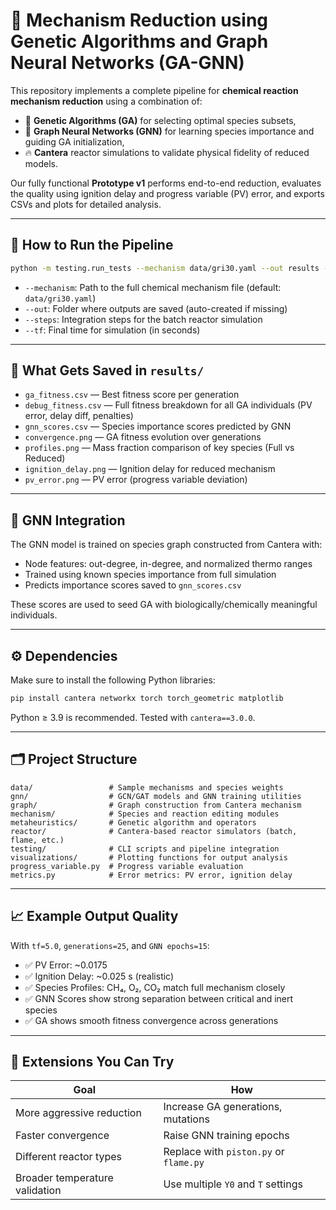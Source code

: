 # 🔬 Mechanism Reduction using Genetic Algorithms and Graph Neural Networks (GA-GNN)

This repository implements a complete pipeline for **chemical reaction mechanism reduction** using a combination of:

- 🧬 **Genetic Algorithms (GA)** for selecting optimal species subsets,
- 🧠 **Graph Neural Networks (GNN)** for learning species importance and guiding GA initialization,
- 🔥 **Cantera** reactor simulations to validate physical fidelity of reduced models.

Our fully functional **Prototype v1** performs end-to-end reduction, evaluates the quality using ignition delay and progress variable (PV) error, and exports CSVs and plots for detailed analysis.

---

## 🚀 How to Run the Pipeline

```bash
python -m testing.run_tests --mechanism data/gri30.yaml --out results --steps 200 --tf 5.0
````

* `--mechanism`: Path to the full chemical mechanism file (default: `data/gri30.yaml`)
* `--out`: Folder where outputs are saved (auto-created if missing)
* `--steps`: Integration steps for the batch reactor simulation
* `--tf`: Final time for simulation (in seconds)

---

## 📁 What Gets Saved in `results/`

* `ga_fitness.csv` — Best fitness score per generation
* `debug_fitness.csv` — Full fitness breakdown for all GA individuals (PV error, delay diff, penalties)
* `gnn_scores.csv` — Species importance scores predicted by GNN
* `convergence.png` — GA fitness evolution over generations
* `profiles.png` — Mass fraction comparison of key species (Full vs Reduced)
* `ignition_delay.png` — Ignition delay for reduced mechanism
* `pv_error.png` — PV error (progress variable deviation)

---

## 🧠 GNN Integration

The GNN model is trained on species graph constructed from Cantera with:

* Node features: out-degree, in-degree, and normalized thermo ranges
* Trained using known species importance from full simulation
* Predicts importance scores saved to `gnn_scores.csv`

These scores are used to seed GA with biologically/chemically meaningful individuals.

---

## ⚙️ Dependencies

Make sure to install the following Python libraries:

```bash
pip install cantera networkx torch torch_geometric matplotlib
```

Python ≥ 3.9 is recommended. Tested with `cantera==3.0.0`.

---

## 🗂️ Project Structure

```
data/                 # Sample mechanisms and species weights
gnn/                  # GCN/GAT models and GNN training utilities
graph/                # Graph construction from Cantera mechanism
mechanism/            # Species and reaction editing modules
metaheuristics/       # Genetic algorithm and operators
reactor/              # Cantera-based reactor simulators (batch, flame, etc.)
testing/              # CLI scripts and pipeline integration
visualizations/       # Plotting functions for output analysis
progress_variable.py  # Progress variable evaluation
metrics.py            # Error metrics: PV error, ignition delay
```

---

## 📈 Example Output Quality

With `tf=5.0`, `generations=25`, and `GNN epochs=15`:

* ✅ PV Error: \~0.0175
* ✅ Ignition Delay: \~0.025 s (realistic)
* ✅ Species Profiles: CH₄, O₂, CO₂ match full mechanism closely
* ✅ GNN Scores show strong separation between critical and inert species
* ✅ GA shows smooth fitness convergence across generations

---

## 🧪 Extensions You Can Try

| Goal                           | How                                    |
| ------------------------------ | -------------------------------------- |
| More aggressive reduction      | Increase GA generations, mutations     |
| Faster convergence             | Raise GNN training epochs              |
| Different reactor types        | Replace with `piston.py` or `flame.py` |
| Broader temperature validation | Use multiple `Y0` and `T` settings     |

